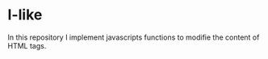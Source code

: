 # I-like
In this repository I implement javascripts functions to modifie the  content of HTML tags.
